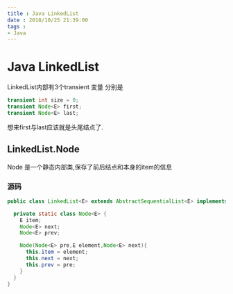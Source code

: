 ```yaml
---
title : Java LinkedList
date : 2018/10/25 21:39:00
tags :
- Java
---
```


# Java LinkedList

LinkedList内部有3个transient 变量 分别是
``` java
transient int size = 0;
transient Node<E> first;
transient Node<E> last;
```

想来first与last应该就是头尾结点了.

## LinkedList.Node

Node 是一个静态内部类,保存了前后结点和本身的item的信息

### 源码
``` java
public class LinkedList<E> extends AbstractSequentialList<E> implements List<E>. Deque<E>, Cloneable, java.io.Serializable{

  private static class Node<E> {
    E item;
    Node<E> next;
    Node<E> prev;

    Node(Node<E> pre,E element,Node<E> next){
      this.item = element;
      this.next = next;
      this.prev = pre;
    }
  }
}
```

